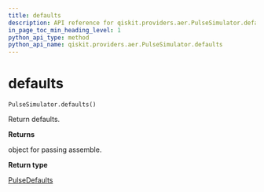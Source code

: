 ```yaml
---
title: defaults
description: API reference for qiskit.providers.aer.PulseSimulator.defaults
in_page_toc_min_heading_level: 1
python_api_type: method
python_api_name: qiskit.providers.aer.PulseSimulator.defaults
---
```


# defaults

<span id="qiskit.providers.aer.PulseSimulator.defaults" />

`PulseSimulator.defaults()`

Return defaults.

**Returns**

object for passing assemble.

**Return type**

[PulseDefaults](qiskit.providers.models.PulseDefaults "qiskit.providers.models.PulseDefaults")

